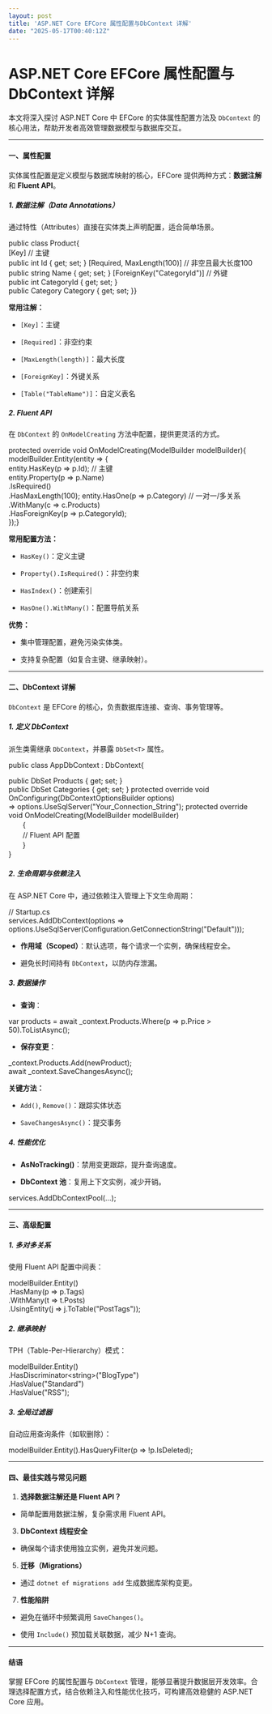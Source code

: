 ```yaml
---
layout: post
title: 'ASP.NET Core EFCore 属性配置与DbContext 详解'
date: "2025-05-17T00:40:12Z"
---
```

ASP.NET Core EFCore 属性配置与DbContext 详解
=====================================

本文将深入探讨 ASP.NET Core 中 EFCore 的实体属性配置方法及 `DbContext` 的核心用法，帮助开发者高效管理数据模型与数据库交互。

* * *

#### **一、属性配置**

实体属性配置是定义模型与数据库映射的核心，EFCore 提供两种方式：**数据注解**和 **Fluent API**。

##### 1\. 数据注解（Data Annotations）

通过特性（Attributes）直接在实体类上声明配置，适合简单场景。

public class Product{      
\[Key\] // 主键      
public int Id { get; set; }
\[Required, MaxLength(100)\] // 非空且最大长度100      
public string Name { get; set; }
\[ForeignKey("CategoryId")\] // 外键      
public int CategoryId { get; set; }      
public Category Category { get; set; }}

**常用注解：**

*   `[Key]`：主键
    
*   `[Required]`：非空约束
    
*   `[MaxLength(length)]`：最大长度
    
*   `[ForeignKey]`：外键关系
    
*   `[Table("TableName")]`：自定义表名
    

##### 2\. Fluent API

在 `DbContext` 的 `OnModelCreating` 方法中配置，提供更灵活的方式。

protected override void OnModelCreating(ModelBuilder modelBuilder){     
 modelBuilder.Entity<Product>(entity =>    {         
 entity.HasKey(p => p.Id); // 主键     
     entity.Property(p => p.Name)             
   .IsRequired()            
    .HasMaxLength(100);
        entity.HasOne(p => p.Category) // 一对一/多关系          
      .WithMany(c => c.Products)            
    .HasForeignKey(p => p.CategoryId);   
   });}

**常用配置方法：**

*   `HasKey()`：定义主键
    
*   `Property().IsRequired()`：非空约束
    
*   `HasIndex()`：创建索引
    
*   `HasOne().WithMany()`：配置导航关系
    

**优势：**

*   集中管理配置，避免污染实体类。
    
*   支持复杂配置（如复合主键、继承映射）。
    

* * *

#### **二、DbContext 详解**

`DbContext` 是 EFCore 的核心，负责数据库连接、查询、事务管理等。

##### 1. 定义 DbContext

派生类需继承 `DbContext`，并暴露 `DbSet<T>` 属性。

public class AppDbContext : DbContext{      
  
public DbSet<Product> Products { get; set; }      
public DbSet<Category> Categories { get; set; }
    protected override void OnConfiguring(DbContextOptionsBuilder options)          
\=> options.UseSqlServer("Your\_Connection\_String");
    protected override void OnModelCreating(ModelBuilder modelBuilder)     
　　{          
　　// Fluent API 配置      
　　}  
}

##### 2. 生命周期与依赖注入

在 ASP.NET Core 中，通过依赖注入管理上下文生命周期：

// Startup.cs  
services.AddDbContext<AppDbContext>(options =>      
options.UseSqlServer(Configuration.GetConnectionString("Default")));

*   **作用域（Scoped）**：默认选项，每个请求一个实例，确保线程安全。
    
*   避免长时间持有 `DbContext`，以防内存泄漏。
    

##### 3\. 数据操作

*   **查询**：
    

var products = await \_context.Products.Where(p => p.Price > 50).ToListAsync();

*   **保存变更**：
    

\_context.Products.Add(newProduct);  
await \_context.SaveChangesAsync();

**关键方法：**

*   `Add()`, `Remove()`：跟踪实体状态
    
*   `SaveChangesAsync()`：提交事务
    

##### 4\. 性能优化

*   **AsNoTracking()**：禁用变更跟踪，提升查询速度。
    
*   **DbContext 池**：复用上下文实例，减少开销。
    

services.AddDbContextPool<AppDbContext>(...);

* * *

#### **三、高级配置**

##### 1\. 多对多关系

使用 Fluent API 配置中间表：

modelBuilder.Entity<Post>()      
.HasMany(p => p.Tags)      
.WithMany(t => t.Posts)      
.UsingEntity(j => j.ToTable("PostTags"));

##### 2\. 继承映射

TPH（Table-Per-Hierarchy）模式：

modelBuilder.Entity<Blog>()      
.HasDiscriminator<string\>("BlogType")      
.HasValue<Blog>("Standard")      
.HasValue<RssBlog>("RSS");

##### 3\. 全局过滤器

自动应用查询条件（如软删除）：

modelBuilder.Entity<Post>().HasQueryFilter(p => !p.IsDeleted);

* * *

#### **四、最佳实践与常见问题**

1.  **选择数据注解还是 Fluent API？**
    

*   简单配置用数据注解，复杂需求用 Fluent API。
    

3.  **DbContext 线程安全**
    

*   确保每个请求使用独立实例，避免并发问题。
    

5.  **迁移（Migrations）**
    

*   通过 `dotnet ef migrations add` 生成数据库架构变更。
    

7.  **性能陷阱**
    

*   避免在循环中频繁调用 `SaveChanges()`。
    
*   使用 `Include()` 预加载关联数据，减少 N+1 查询。
    

* * *

#### **结语**

掌握 EFCore 的属性配置与 `DbContext` 管理，能够显著提升数据层开发效率。合理选择配置方式，结合依赖注入和性能优化技巧，可构建高效稳健的 ASP.NET Core 应用。